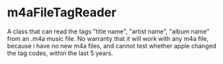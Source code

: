 # m4aFileTagReader
A class that can read the tags "title name", "artist name", "album name" from an .m4a music file.
No warranty that it will work with any m4a file, because i have no new m4a files, and cannot test whether apple changed the tag codes, within the last 5 years.